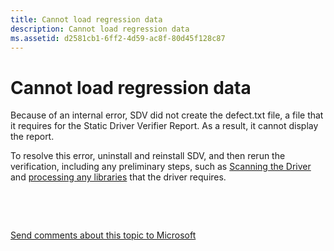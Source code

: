 ```yaml
---
title: Cannot load regression data
description: Cannot load regression data
ms.assetid: d2581cb1-6ff2-4d59-ac8f-80d45f128c87
---
```


# Cannot load regression data


Because of an internal error, SDV did not create the defect.txt file, a file that it requires for the Static Driver Verifier Report. As a result, it cannot display the report.

To resolve this error, uninstall and reinstall SDV, and then rerun the verification, including any preliminary steps, such as [Scanning the Driver](scanning-the-driver.md) and [processing any libraries](library-processing-in-static-driver-verifier.md) that the driver requires.

 

 

[Send comments about this topic to Microsoft](mailto:wsddocfb@microsoft.com?subject=Documentation%20feedback%20[devtest\devtest]:%20Cannot%20load%20regression%20data%20%20RELEASE:%20%2811/17/2016%29&body=%0A%0APRIVACY%20STATEMENT%0A%0AWe%20use%20your%20feedback%20to%20improve%20the%20documentation.%20We%20don't%20use%20your%20email%20address%20for%20any%20other%20purpose,%20and%20we'll%20remove%20your%20email%20address%20from%20our%20system%20after%20the%20issue%20that%20you're%20reporting%20is%20fixed.%20While%20we're%20working%20to%20fix%20this%20issue,%20we%20might%20send%20you%20an%20email%20message%20to%20ask%20for%20more%20info.%20Later,%20we%20might%20also%20send%20you%20an%20email%20message%20to%20let%20you%20know%20that%20we've%20addressed%20your%20feedback.%0A%0AFor%20more%20info%20about%20Microsoft's%20privacy%20policy,%20see%20http://privacy.microsoft.com/default.aspx. "Send comments about this topic to Microsoft")




